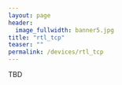 ```yaml
---
layout: page
header:
  image_fullwidth: banner5.jpg
title: "rtl_tcp"
teaser: ""
permalink: /devices/rtl_tcp
---
```


TBD

